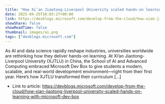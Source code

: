 ```yaml
---
title: "How Xi’an Jiaotong-Liverpool University scaled hands-on learning with Microsoft Dev Box"
date: 2025-04-25T16:03:27+00:00
link: https://devblogs.microsoft.com/develop-from-the-cloud/how-xian-jiaotong-liverpool-university-scaled-hands-on-learning-with-microsoft-dev-box
showShare: false
showReadTime: false
thumbnail: images/ai.png
tags: ["devblogs.microsoft.com"]
---
```

As AI and data science rapidly reshape industries, universities worldwide are rethinking how they deliver hands-on learning. At Xi’an Jiaotong-Liverpool University (XJTLU) in China, the School of AI and Advanced Computing embraced Microsoft Dev Box to give students a modern, scalable, and real-world development environment—right from their first year. Here’s how XJTLU transformed their curriculum […]

- Link to article: https://devblogs.microsoft.com/develop-from-the-cloud/how-xian-jiaotong-liverpool-university-scaled-hands-on-learning-with-microsoft-dev-box